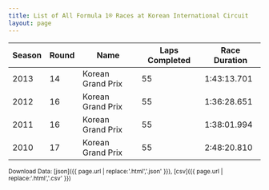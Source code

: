 ```yaml
---
title: List of All Formula 1® Races at Korean International Circuit
layout: page
---
```


| Season | Round | Name | Laps Completed | Race Duration |
|--|--|--|--|--|
| 2013 | 14 | Korean Grand Prix | 55 | 1:43:13.701 |
| 2012 | 16 | Korean Grand Prix | 55 | 1:36:28.651 |
| 2011 | 16 | Korean Grand Prix | 55 | 1:38:01.994 |
| 2010 | 17 | Korean Grand Prix | 55 | 2:48:20.810 |

<small>Download Data: [json]({{ page.url | replace:'.html','.json' }}), [csv]({{ page.url | replace:'.html','.csv' }})</small>
